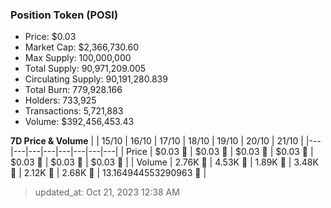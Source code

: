 
  ### Position Token (POSI)
  - Price: $0.03
  - Market Cap: $2,366,730.60
  - Max Supply: 100,000,000
  - Total Supply: 90,971,209.005
  - Circulating Supply: 90,191,280.839
  - Total Burn: 779,928.166
  - Holders: 733,925
  - Transactions: 5,721,883
  - Volume: $392,456,453.43

  **7D Price & Volume**
  | | 15&#x2F;10 | 16&#x2F;10 | 17&#x2F;10 | 18&#x2F;10 | 19&#x2F;10 | 20&#x2F;10 | 21&#x2F;10 |
  |---|---|---|---|---|---|---|---|
  | Price | $0.03 🚀 | $0.03 🔻 | $0.03 🚀 | $0.03 🚀 | $0.03 🔻 | $0.03 🚀 | $0.03 🔻 |
  | Volume | 2.76K 🔻 | 4.53K 🚀 | 1.89K 🔻 | 3.48K 🚀 | 2.12K 🔻 | 2.68K 🚀 | 13.164944553290963 🔻 |

  > updated_at: Oct 21, 2023 12:38 AM
